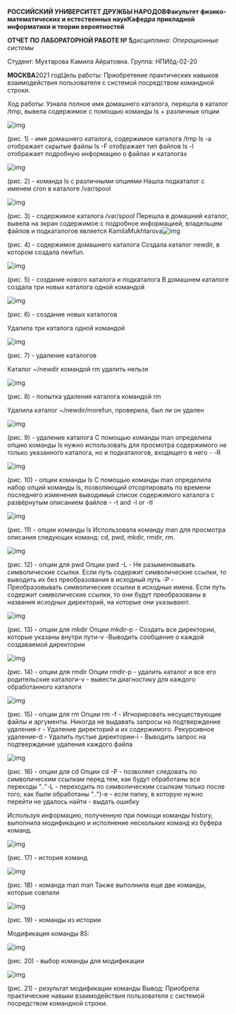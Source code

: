 **РОССИЙСКИЙ УНИВЕРСИТЕТ ДРУЖБЫ НАРОДОВ****Факультет физико-математических и естественных наук****Кафедра прикладной информатики и теории вероятностей**




**ОТЧЕТ** **ПО ЛАБОРАТОРНОЙ РАБОТЕ № 5***дисциплина: Операционные системы*








Студент: Мухтарова Камила Айратовна.
Группа: НПИбд-02-20





**МОСКВА**2021 годЦель работы:  Приобретение практических навыков взаимодействия пользователя с системой посредством командной строки.

Ход работы:
Узнала полное имя домашнего каталога, перешла в каталог /tmp, вывела содержимое с помощью команды ls + различные опции

![img](https://lh5.googleusercontent.com/9mkapHWpILW5yWN9quWgbxf8spOjtN20GnraHdox53jcG2uTlJ_VL-TcmB3M-ZdO9gHq5mCHJJyBpwpWsxg4HmA5nnbxvs7Myx2pWBku4nfcyfkWUTlYF-n72S1o2TtWU5zBB8L7)

(рис. 1) - имя домашнего каталога, содержимое каталога /tmp
ls -а отображает скрытые файлы 
ls -F отображает тип файлов ls -l отображает подробную информацию о файлах и каталогах

![img](https://lh3.googleusercontent.com/WjZsbozanv-c5yLB9VgyKiCYXKRdRWo50nmM7ZfZFGEiWLtQ7o0JJg4o19IaFZNu7Il4MfZySlQnvcFBwvVEPAKosVwVBvxG2ZQB6MqSog0Md7is6rDdgi36-1FSBrAyjh7NHRFk)

(рис. 2) - команда ls с различными опциями
Нашла подкаталог с именем cron в каталоге /var/spool

![img](https://lh3.googleusercontent.com/iDy4ItmY_ucwb4hgIuCLSbmlKH_GfZKDTjeHxDLqPUalnXYbXRZNDfM5ryoUCBKxXim-fUWCumxSMBnEihcd4J_HACbTphPwXWqt8PZdEpRmP3glqGeeNqgYTdmGV-BK4PUlisBs)

(рис. 3) - содержимое каталога /var/spool
Перешла в домашний каталог, вывела на экран содержимое с подробное информацией, владельцем файлов и подкаталогов является KamilaMukhtarova![img](https://lh4.googleusercontent.com/iVmx5JQbTlhdC44kq7_BlgjQOlNxcb9SvBJ40vISgMkwBeXDAVuicjdXb4_Mo8ZwUR00yazjw1KuOmD37AFmg-5E-oep4OIdCV9lMIwS3zXA6SkCqN3A-Ei5bGGvAe4yaTPTMbpn)

(рис. 4) - содержимое домашнего каталога
Создала каталог newdir, в котором создала newfun.

![img](https://lh6.googleusercontent.com/392q48Jwf8-OcBade_3zAqqD0jhDNgwYVn9cxiynloTGvi7VVkZU-e1viXEIi7TbWgR6Xe2wFm0be6ZG_iHFsv7NHp5CMIAz7EzTrEqDoiCj922P2jpIsLLNFEzWc7QgchGVGspv)

(рис. 5) - создание нового каталога и подкаталога
В домашнем каталоге создала три новых каталога одной командой 

![img](https://lh3.googleusercontent.com/u3k8ItYnXSoYA4DIVv0ZlkpEBJSU75RsSfGwp6eMIkgMaYR0mRVef3kK3dB024r61rUlnqdGuoL5vz3HIDX2bKhAf_eO_Z3BXmoetoyEdCsnhB1fX75ghfaB4SwNc0YBl1bWXN_d)


(рис. 6) - создание новых каталогов 


Удалила три каталога одной командой 

![img](https://lh6.googleusercontent.com/NXXaRwY1QaoqfMei0FmGhNFS8dlYVrXg5yYFrmXbs39fy4LFmizqfZ-OM1eAuoJEAEf9PmLaknNd3wHvN9NKVeaNa_AeJkwapVy5DmnSOOTDrnfTMs7D83QRmedk90xCkyrT46ec)

(рис. 7) - удаление каталогов 

Каталог ~/newdir командой rm удалить нельзя

![img](https://lh4.googleusercontent.com/lA7EkZskpd_f0shDkj8DtotP4FIeI_EtOlGsG_cGlCWad9rslZatZSWq8sTvE7_D49FyCg-MsoFi6Kihi0yHQBvX3h4B86a6Vw-CmoNVeWbhoRtU3Iu0g7cc6S3tKCDerGxNSfeE)

(рис. 8) - попытка удаления каталога командой rm

Удалила каталог ~/newdir/morefun, проверила, был ли он удален

![img](https://lh4.googleusercontent.com/mruPSLRmeuoBulpWEIC2tm_A5GmPw1rn967RngCwaNMdGpryeMvcEwF692MR8wK6FL-WyCgiU3jk3NIvpV8dqnu1BCLQow3v3VIqMwhxJbD8zJ8p-LJcmKa6By2D-og0alDmQQK4)

(рис. 9) - удаление каталога 
С помощью команды man определила опцию команды ls нужно использовать для просмотра содержимого не только указанного каталога, но и подкаталогов, входящего в него - -R

![img](https://lh3.googleusercontent.com/keuhpB-vt9II8ZGMA2zcT0s5QA0FbqMjrGcWHMaIr80AdHzes6P6McvWHfhAlM5xipOxSGSCpgE5mGQzTCkf64gYpO81bUnDzXJLSSH6lmgypPoj1Nmj6JfoyeSGowe6Mb5WSHOG)

(рис. 10) - опции команды ls
С помощью команды man определила набор опций команды ls, позволяющий отсортировать по времени последнего изменения выводимый список содержимого каталога с развёрнутым описанием файлов - -t and -l or -tl 

![img](https://lh3.googleusercontent.com/GTn8IZtxkspddCa4RLQrnxlhet0-oHWnsR1NhgKbHWePYCl3k6fBW-zOFhTvld5NSVL3IA3IFsBQXJjpIjm4yhheYBwVFKTqP7vIw1pjblW2RK7e1Id1pG4BoKl8iyQz_64cRoAJ)

(рис. 11) - опции команды ls
 Использовала команду man для просмотра описания следующих команд: cd, pwd, mkdir, rmdir, rm. 

![img](https://lh3.googleusercontent.com/6j_kPRIWj6uhmQh7wMUPuoSEvLuyIWKqKIxEGVzof8w6qqwGj_7oS1OyprPLY-Bbh70Tku0o-EpcEBUv7fiBn9RKrdRT2Z2rJiTxOTZGOuwvzahJGlxmxvu46arXXClwenEadhZg)

(рис. 12) - опции для pwd
Опции pwd
	-L - Не разыменовывать символические ссылки. Если путь содержит символические ссылки, то выводить их без преобразования в исходный путь -P - Преобразовывать символические ссылки в исходные имена. Если путь содержит символические ссылки, то они будут преобразованы в названия исходных директорий, на которые они указывают.

![img](https://lh6.googleusercontent.com/WQp18qVko4q8VNqAAZEmBytGAzgtLUTYraFJN2pLeK0fCVMtDCze3mDZkcpWqqQ3Q7XUPTYTzFBo6GnSdX-s4TVwr2wvc2MKI5oXOxdHvOMe22vGdKskvkGngNR7W_8bSrKOoswv)

(рис. 13) - опции для mkdir
Опции mkdir-p - Создать все директории, которые указаны внутри пути-v -Выводить сообщение о каждой создаваемой директории

![img](https://lh5.googleusercontent.com/2knd7yY11LfwIn-xsHhexHSrBsumZod91FpH4YU50fH_iQ9IlK_arj5j1gPCmWow0pomU0G7OVPCP8h9yZEopxG1RESgh6JXMrjOpxoySiUNA26OdcvWlrjn5iKzH36ExpdxF1MG)

(рис. 14) - опции для rmdir
Опции rmdir-p - удалить каталог и все его родительские каталоги-v - вывести диагностику для каждого обработанного каталоги

![img](https://lh6.googleusercontent.com/XQ7ULOcjp_VX0gDMBhcQGyS9dfb8FWDHIucbwzvKwJgeT6lBte3QxkUoG8ACUrNKu90zg9ZPKiEYO7XXps7Z1D1Lrpo_kQSlxrZDnOeaKmzJUwf3C0DqSXWnw6mEN3Yv8-rjdY-9)

(рис. 15) - опции для rm
Опции rm
-f - Игнорировать несуществующие файлы и аргументы. Никогда не выдавать запросы на подтверждение удаления-r - Удаление директорий и их содержимого. Рекурсивное удаление-d - Удалить пустые директории-i - Выводить запрос на подтверждение удаления каждого файла

![img](https://lh5.googleusercontent.com/Sc_sT6tVJu3VTrO_H-C2KB7neMPdMSL46Pax5iW09trosWGtDHN71ggXAPe-0PXYVj_VNXeNXn26IUyqnG380a6434xusHooUqA-_hDxCEmY4XNcuPTst52M2XuqhBeliBoPalFe)

(рис. 16) - опции для cd
Опции cd
-P - позволяет следовать по символическим ссылкам перед тем, как будут обработаны все переходы ".."-L - переходить по символическим ссылкам только после того, как были обработаны "..")-e - если папку, в которую нужно перейти не удалось найти - выдать ошибку

Используя информацию, полученную при помощи команды history, выполнила модификацию и исполнение нескольких команд из буфера команд.

![img](https://lh6.googleusercontent.com/yTX-6i5T58irJIy4IEVYhIksF0Fm3cMQN5wdbvhiu6ml2aVSoFUqGisIRefGv-XsWEWdKQycw7cEN-rxcfevgfCOYn6yAMEmCRdAyt4eTW3iW5FmDwA_hdvU5gdcCEFfp88z82uU)

(рис. 17) - история команд 

![img](https://lh3.googleusercontent.com/IiPi9RPOP09L4J1sS9QLqkdpquNFvXvleEcLephKk4d0bb4G945Kcx-VzS1Ld-jfm77X0EAV8-LZxJK9MiVuf2j_KGzO5Hbcqx7BcbEOdu-fA14QalDyBUQ5GupeHuxMR-bu2U7K)

(рис. 18) - команда man man 
Также выполнила еще две команды, которые совпали

![img](https://lh6.googleusercontent.com/TY4-yNSbkqH1Mqjm_gAlQGKdM1CfeGzXu9-BbuUoz97pk5-m2giHzzNlRtm2i4x9bO3yxfrkaHvUcumxPCE_rMGWW_NH5kEjVxJALbxi9ozLXspxe1_aR2mef1uY2VC_2OWt0NRp)

(рис. 19) - команды из истории 

Модификация команды 85:

![img](https://lh6.googleusercontent.com/gWekZwlbxcASmmLceuFQXEaf02iSc_wVLp5w9AIklwxz7PPI2CG_7i5Ktj8sUH941Pq0yF5QmwRbBteR4PgCOu0v7g0AFbZiyF-YqkNJEUVuJLhp6CQzXSzIlcd1I-PgVt-KkZAe)

(рис. 20) - выбор команды для модификации 

![img](https://lh6.googleusercontent.com/iXPMn9UacB5dWL5XJVv15-T9Xmh6wWLwT7rbU30-Z4mZu9U0l12jw8JDn1Spj9INJiyCj0Uw_8QIf5GOOOtZAdBDhoZpMpd3DDFO5FPFrnMhBzIBRI5JWL-Yh4CH3_woauVThG7U)

(рис. 21) - результат модификации команды
Вывод: Приобрела практические навыки взаимодействия пользователя с системой посредством командной строки.